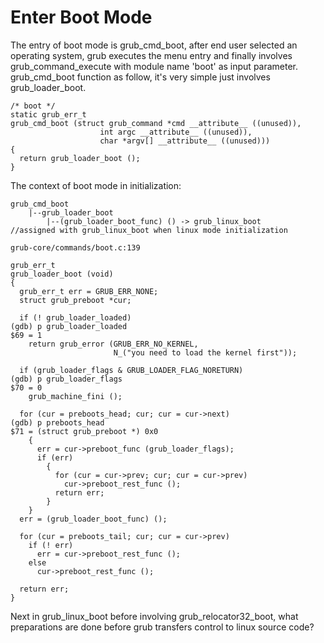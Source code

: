 Enter Boot Mode
==============================================================================================================

The entry of boot mode is grub_cmd_boot, after end user selected an operating system, grub executes the menu entry and finally involves grub_command_execute with module name 'boot' as input parameter. grub_cmd_boot function as follow, it's very simple just involves grub_loader_boot.

```grub_cmd_boot
/* boot */
static grub_err_t
grub_cmd_boot (struct grub_command *cmd __attribute__ ((unused)),
                    int argc __attribute__ ((unused)),
                    char *argv[] __attribute__ ((unused)))
{
  return grub_loader_boot ();
}
```

The context of boot mode in initialization:

```boot_mode_context
grub_cmd_boot
    |--grub_loader_boot
        |--(grub_loader_boot_func) () -> grub_linux_boot     //assigned with grub_linux_boot when linux mode initialization
```

```grub_loader_boot
grub-core/commands/boot.c:139

grub_err_t
grub_loader_boot (void)
{
  grub_err_t err = GRUB_ERR_NONE;
  struct grub_preboot *cur;

  if (! grub_loader_loaded)
(gdb) p grub_loader_loaded 
$69 = 1
    return grub_error (GRUB_ERR_NO_KERNEL,
                       N_("you need to load the kernel first"));

  if (grub_loader_flags & GRUB_LOADER_FLAG_NORETURN)
(gdb) p grub_loader_flags 
$70 = 0
    grub_machine_fini ();

  for (cur = preboots_head; cur; cur = cur->next)
(gdb) p preboots_head 
$71 = (struct grub_preboot *) 0x0
    {
      err = cur->preboot_func (grub_loader_flags);
      if (err)
        {
          for (cur = cur->prev; cur; cur = cur->prev)
            cur->preboot_rest_func ();
          return err;
        }
    }
  err = (grub_loader_boot_func) ();

  for (cur = preboots_tail; cur; cur = cur->prev)
    if (! err)
      err = cur->preboot_rest_func ();
    else
      cur->preboot_rest_func ();

  return err;
}
```

Next in grub_linux_boot before involving grub_relocator32_boot, what preparations are done before grub transfers control to linux source code?

